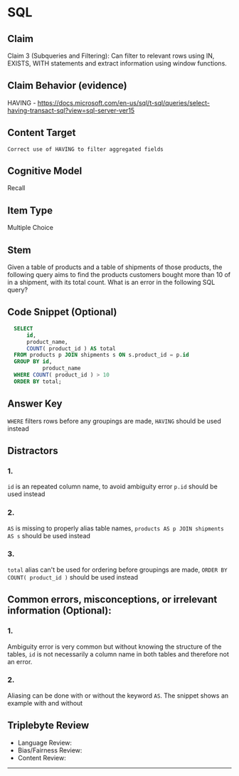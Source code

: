 # SQL

## Claim

Claim 3 (Subqueries and Filtering): Can filter to relevant rows using IN, EXISTS, WITH statements and extract information using window functions.

## Claim Behavior (evidence)

HAVING - https://docs.microsoft.com/en-us/sql/t-sql/queries/select-having-transact-sql?view=sql-server-ver15

## Content Target

`Correct use of HAVING to filter aggregated fields`

## Cognitive Model

Recall

## Item Type

Multiple Choice

## Stem

Given a table of products and a table of shipments of those products, the following query aims to find the products customers bought more than 10 of in a shipment, with its total count. What is an error in the following SQL query?

## Code Snippet (Optional)

```sql
  SELECT
      id,
      product_name,
      COUNT( product_id ) AS total
  FROM products p JOIN shipments s ON s.product_id = p.id
  GROUP BY id,
           product_name
  WHERE COUNT( product_id ) > 10
  ORDER BY total;
```

## Answer Key

`WHERE` filters rows before any groupings are made, `HAVING` should be used instead

## Distractors

### 1.

`id` is an repeated column name, to avoid ambiguity error `p.id` should be used instead

### 2.

`AS` is missing to properly alias table names, `products AS p JOIN shipments AS s` should be used instead

### 3.

`total` alias can't be used for ordering before groupings are made, `ORDER BY COUNT( product_id )` should be used instead

## Common errors, misconceptions, or irrelevant information (Optional):

### 1.

Ambiguity error is very common but without knowing the structure of the tables, `id` is not necessarily a column name in both tables and therefore not an error.

### 2.

Aliasing can be done with or without the keyword `AS`. The snippet shows an example with and without

## Triplebyte Review

- Language Review:
- Bias/Fairness Review:
- Content Review:

---
